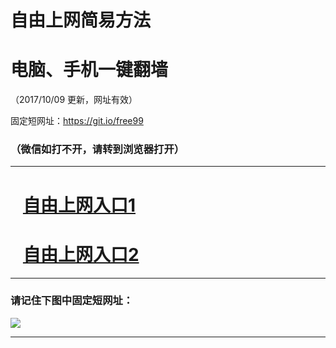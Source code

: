 ﻿# 自由上网简易方法

# 电脑、手机一键翻墙

（2017/10/09 更新，网址有效）

固定短网址：https://git.io/free99

### （微信如打不开，请转到浏览器打开）


***





# &nbsp;&nbsp; <a href="http://ft2584424066.fwq-tz-1001.info/fwqtz01.html?t=100900131071 " target="_blank">自由上网入口1</a>
# &nbsp;&nbsp; <a href="http://ft2911314060.fwq-tz-1002.info/fwqtz02.html?t=100900119988 " target="_blank">自由上网入口2</a>
***

### 请记住下图中固定短网址：

<img src="https://s3-us-west-2.amazonaws.com/fwq-1001/yjfq-20170905okok.png" /> 


***

